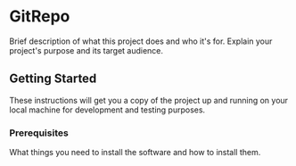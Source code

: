 # GitRepo


Brief description of what this project does and who it's for. Explain your project's purpose and its target audience.

## Getting Started

These instructions will get you a copy of the project up and running on your local machine for development and testing purposes.

### Prerequisites

What things you need to install the software and how to install them.

